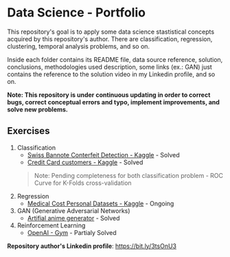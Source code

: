 # Data Science - Portfolio

This repository's goal is to apply some data science stastistical concepts acquired by this repository's author.
There are classification, regression, clustering, temporal analysis problems, and so on.

Inside each folder contains its README file, data source reference, solution, conclusions, methodologies used description, some links (ex.: GAN) just contains the reference to the solution video in my Linkedin profile, and so on.

**Note: This repository is under continuous updating in order to correct bugs, correct conceptual errors and typo, implement improvements, and solve new problems.**

## Exercises
1. Classification
   - [Swiss Bannote Conterfeit Detection - Kaggle](classification/swiss_banknote) - Solved 
   - [Credit Card customers - Kaggle](classification/credit_card_customers) - Solved
   > Note: Pending completeness for both classification problem - ROC Curve for K-Folds cross-validation
2. Regression
   - [Medical Cost Personal Datasets - Kaggle](regression/insurance_forecast) - Ongoing
3. GAN (Generative Adversarial Networks)
   - [Artifial anime generator](https://bit.ly/3sVqOE1) - Solved
4. Reinforcement Learning
   - [OpenAI - Gym](https://github.com/TheVini/ReinforcementLearning_OpenAI) - Partialy Solved

**Repository author's Linkedin profile**: https://bit.ly/3tsOnU3
